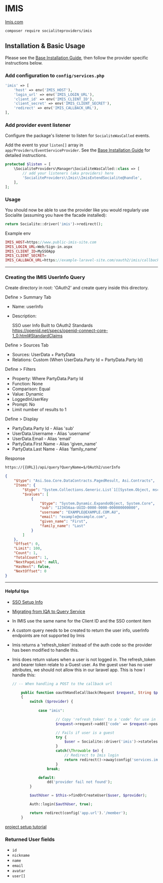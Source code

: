 # IMIS

[Imis.com](https://imis.com)

```bash
composer require socialiteproviders/imis
```

## Installation & Basic Usage

Please see the [Base Installation Guide](https://socialiteproviders.com/usage/), then follow the provider specific instructions below.

### Add configuration to `config/services.php`

```php
'imis' => [
    'host' => env('IMIS_HOST'),
    'login_url' => env('IMIS_LOGIN_URL'),
    'client_id' => env('IMIS_CLIENT_ID'),
    'client_secret' => env('IMIS_CLIENT_SECRET'),
    'redirect' => env('IMIS_CALLBACK_URL'),
],
```

### Add provider event listener

Configure the package's listener to listen for `SocialiteWasCalled` events.

Add the event to your `listen[]` array in `app/Providers/EventServiceProvider`. See the [Base Installation Guide](https://socialiteproviders.com/usage/) for detailed instructions.

```php
protected $listen = [
    \SocialiteProviders\Manager\SocialiteWasCalled::class => [
        // add your listeners (aka providers) here
        'SocialiteProviders\\Imis\\ImisExtendSocialite@handle',
    ],
];
```

### Usage

You should now be able to use the provider like you would regularly use Socialite (assuming you have the facade installed):

```php
return Socialite::driver('imis')->redirect();
```


Example env
```php
IMIS_HOST=https://www.public-imis-site.com
IMIS_LOGIN_URL=Web/Sign-in.aspx
IMIS_CLIENT_ID=MySSOApp
IMIS_CLIENT_SECRET=
IMIS_CALLBACK_URL=https://example-laravel-site.com/oauth2/imis/callback
```

<hr>

### Creating the IMIS UserInfo Query

Create directory in root: 'OAuth2' and create query inside this directory.

Define > Summary Tab

- Name: userInfo

- Description:

  SSO user Info
  Built to OAuth2 Standards
  https://openid.net/specs/openid-connect-core-1_0.html#StandardClaims

Define > Sources Tab

- Sources: UserData + PartyData
- Relations: Custom (When UserData.Party Id = PartyData.Party Id)

Define > Filters

- Property: Where PartyData.Party Id
- Function: None
- Comparison: Equal
- Value: Dynamic
- LoggedInUserKey
- Prompt: No
- Limit number of results to 1

Define > Display

- PartyData.Party Id - Alias 'sub'
- UserData.Username - Alias 'username'
- UserData.Email - Alias 'email'
- PartyData.First Name - Alias 'given_name'
- PartyData.Last Name - Alias 'family_name'

Response

```html
https://{{URL}}/api/query?QueryName=$/OAuth2/userInfo
```

```json
{
    "$type": "Asi.Soa.Core.DataContracts.PagedResult, Asi.Contracts",
    "Items": {
        "$type": "System.Collections.Generic.List`1[[System.Object, mscorlib]], mscorlib",
        "$values": [
            {
                "$type": "System.Dynamic.ExpandoObject, System.Core",
                "sub": "123456aa-UUID-0000-0000-000000000000",
                "username": "EXAMPLE@EXAMPLE.COM.AU",
                "email": "example@example.com",
                "given_name": "First",
                "family_name": "Last"
            }
        ]
    },
    "Offset": 0,
    "Limit": 100,
    "Count": 1,
    "TotalCount": 1,
    "NextPageLink": null,
    "HasNext": false,
    "NextOffset": 0
}
```
<hr>

#### Helpful tips

- [SSO Setup Info](https://blog.jamessiebert.com/laravel-socialite-imis-tutorial/)
- [Migrating from IQA to Query Service](https://developer.imis.com/docs/migrating-from-iqa-to-query-service-endpoint)
- In IMIS use the same name for the Client ID and the SSO content item
- A custom query needs to be created to return the user info, userInfo endpoints are not supported by Imis
- Imis returns a 'refresh_token' instead of the auth code so the provider has been modified to handle this.
- Imis does return values when a user is not logged in. The refresh_token and bearer token relate to a Guest user.
  As the guest user has no user attributes, we should not allow this in our laravel app.
  This is how I handle this:

    ```php
    // -- When handling a POST to the callback url
    
        public function oauthHandleCallback(Request $request, String $provider): RedirectResponse
        {
            switch ($provider) {
            
                case "imis":
    
                        // Copy 'refresh_token' to a 'code' for use in Socialite
                        $request->request->add(['code' => $request->post('refresh_token')]);
    
                        // Fails if user is a guest
                        try {
                            $user = Socialite::driver('imis')->stateless()->user();
                        }
                        catch(\Throwable $e) {
                            // Redirect to Imis login
                            return redirect()->away(config('services.imis.host').'/'.config('services.imis.login_url'));
                        }
                    break;
    
                default:
                    dd('provider fail not found');
            }
    
            $authUser = $this->findOrCreateUser($user, $provider);
    
            Auth::login($authUser, true);
    
            return redirect(config('app.url').'/member');
        }
    ```


[project setup tutorial](https://blog.jamessiebert.com/laravel-socialite-imis-tutorial)

### Returned User fields

- ``id``
- ``nickname``
- ``name``
- ``email``
- ``avatar``
- ``user[]``


